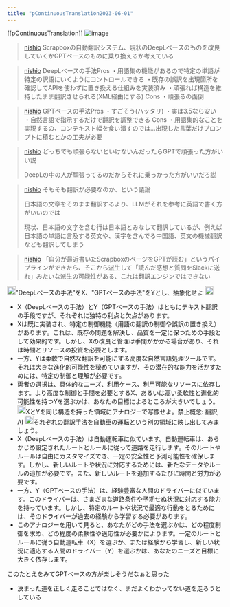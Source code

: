 ```yaml
---
title: "pContinuousTranslation2023-06-01"
---
```


[[pContinuousTranslation]]
![image](https://gyazo.com/5996dee7830c6ef1091d12bbde40fa2c/thumb/1000)
> [nishio](https://twitter.com/nishio/status/1663946852985872384) Scrapboxの自動翻訳システム、現状のDeepLベースのものを改良していくかGPTベースのものに乗り換えるか考えている

> [nishio](https://twitter.com/nishio/status/1663949478041362435) DeepLベースの手法Pros
>  ・用語集の機能があるので特定の単語が特定の訳語にいくようにコントロールできる
>  ・既存の誤訳を出現箇所を確認してAPIを使わずに置き換える仕組みを実装済み
>  ・頑張れば構造を維持したまま翻訳させられる(XML経由にする)
>  Cons
>  ・頑張るの面倒

> [nishio](https://twitter.com/nishio/status/1663950355120676864) GPTベースの手法Pros
>  ・すごそう(ハッタリ)
>  ・実は3.5なら安い
>  ・自然言語で指示するだけで翻訳を調整できる
>  Cons
>  ・用語集的なことを実現するの、コンテキスト幅を食い潰すのでは…出現した言葉だけプロンプトに積むとかの工夫が必要

> [nishio](https://twitter.com/nishio/status/1663950546305441793) どっちでも頑張らないといけないんだったらGPTで頑張った方がいい説
>
>  DeepLの中の人が頑張ってるのだからそれに乗っかった方がいいだろ説

> [nishio](https://twitter.com/nishio/status/1663951165778968580) そもそも翻訳が必要なのか、という議論
>
>  日本語の文章をそのまま翻訳するより、LLMがそれを参考に英語で書く方がいいのでは
>
>  現状、日本語の文字を含む行は日本語とみなして翻訳しているが、例えば日本語の単語に言及する英文や、漢字を含んでる中国語、英文の機械翻訳なども翻訳してしまう

> [nishio](https://twitter.com/nishio/status/1663951704956747776) 「自分が最近書いたScrapboxのページをGPTが読む」というパイプラインができたら、そこから派生して「読んだ感想と質問をSlackに送れ」みたいな派生の可能性がある、これは翻訳エンジンではできない

<img src='https://scrapbox.io/api/pages/nishio/nishio/icon' alt='nishio.icon' height="19.5"/>"DeepLベースの手法"をX、"GPTベースの手法"をYとし、抽象化せよ
<img src='https://scrapbox.io/api/pages/nishio/GPT-4/icon' alt='GPT-4.icon' height="19.5"/>
- X（DeepLベースの手法）とY（GPTベースの手法）はともにテキスト翻訳の手段ですが、それぞれに独特の利点と欠点があります。
- Xは既に実装され、特定の制御機能（用語の翻訳の制御や誤訳の置き換え）があります。これは、既存の問題を解決し、品質を一定に保つための手段として効果的です。しかし、Xの改良と管理は手間がかかる場合があり、それは時間とリソースの投資を必要とします。
- 一方、Yは柔軟で自然な翻訳を可能にする高度な自然言語処理ツールです。それは大きな進化的可能性を秘めていますが、その潜在的な能力を活かすためには、特定の制御と理解が必要です。
- 両者の選択は、具体的なニーズ、利用ケース、利用可能なリソースに依存します。より高度な制御と手間を必要とするX、あるいは高い柔軟性と進化的可能性を持つYを選ぶかは、あなたの目標によるところが大きいでしょう。
<img src='https://scrapbox.io/api/pages/nishio/nishio/icon' alt='nishio.icon' height="19.5"/>XとYを同じ構造を持った領域にアナロジーで写像せよ。禁止概念: 翻訳, AI
<img src='https://scrapbox.io/api/pages/nishio/GPT-4/icon' alt='GPT-4.icon' height="19.5"/>それぞれの翻訳手法を自動車の運転という別の領域に映し出してみましょう。
- X（DeepLベースの手法）は自動運転車に似ています。自動運転車は、あらかじめ設定されたルートとルールに従って道路を走行します。そのルートやルールは自由にカスタマイズでき、一定の安全性と予測可能性を確保します。しかし、新しいルートや状況に対応するためには、新たなデータやルールの追加が必要です。また、新しいルートを追加するたびに時間と労力が必要です。
- 一方、Y（GPTベースの手法）は、経験豊富な人間のドライバーに似ています。このドライバーは、さまざまな道路条件や予期せぬ状況に対応する能力を持っています。しかし、特定のルートや状況で最適な行動をとるためには、そのドライバーが過去の経験から学習する必要があります。
- このアナロジーを用いて見ると、あなたがどの手法を選ぶかは、どの程度制御を求め、どの程度の柔軟性や適応性が必要かによります。一定のルートとルールに従う自動運転車（X）を選ぶか、または経験から学習し、新しい状況に適応する人間のドライバー（Y）を選ぶかは、あなたのニーズと目標に大きく依存します。

このたとえをみてGPTベースの方が楽しそうだなぁと思った
- 決まった道を正しく走ることではなく、まだよくわかってない道を走ろうとしている

